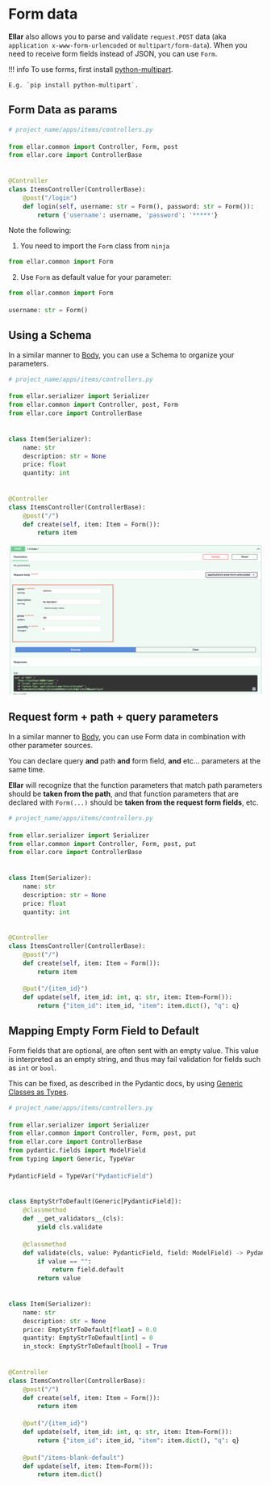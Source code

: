 # Form data

**Ellar** also allows you to parse and validate `request.POST` data
(aka `application x-www-form-urlencoded` or `multipart/form-data`).
When you need to receive form fields instead of JSON, you can use `Form`.

!!! info
    To use forms, first install [python-multipart](https://andrew-d.github.io/python-multipart/).

    E.g. `pip install python-multipart`.


## Form Data as params 

```python
# project_name/apps/items/controllers.py

from ellar.common import Controller, Form, post
from ellar.core import ControllerBase


@Controller
class ItemsController(ControllerBase):
    @post("/login")
    def login(self, username: str = Form(), password: str = Form()):
        return {'username': username, 'password': '*****'}
```

Note the following:

1) You need to import the `Form` class from `ninja`
```python
from ellar.common import Form
```

2) Use `Form` as default value for your parameter:
```python
from ellar.common import Form

username: str = Form()
```

## Using a Schema

In a similar manner to [Body](../body/#declare-it-as-a-parameter), you can use
a Schema to organize your parameters.

```python
# project_name/apps/items/controllers.py

from ellar.serializer import Serializer
from ellar.common import Controller, post, Form
from ellar.core import ControllerBase


class Item(Serializer):
    name: str
    description: str = None
    price: float
    quantity: int


@Controller
class ItemsController(ControllerBase):
    @post("/")
    def create(self, item: Item = Form()):
        return item
```

![Openapi schema](../../img/form-schema-doc.png)

## Request form + path + query parameters

In a similar manner to [Body](../body/#request-body-path-query-parameters), you can use
Form data in combination with other parameter sources.

You can declare query **and** path **and** form field, **and** etc... parameters at the same time.

**Ellar** will recognize that the function parameters that match path
parameters should be **taken from the path**, and that function parameters that
are declared with `Form(...)` should be **taken from the request form fields**, etc.

```python
# project_name/apps/items/controllers.py

from ellar.serializer import Serializer
from ellar.common import Controller, Form, post, put
from ellar.core import ControllerBase


class Item(Serializer):
    name: str
    description: str = None
    price: float
    quantity: int


@Controller
class ItemsController(ControllerBase):
    @post("/")
    def create(self, item: Item = Form()):
        return item
    
    @put("/{item_id}")
    def update(self, item_id: int, q: str, item: Item=Form()):
        return {"item_id": item_id, "item": item.dict(), "q": q}
```

## Mapping Empty Form Field to Default

Form fields that are optional, are often sent with an empty value. This value is
interpreted as an empty string, and thus may fail validation for fields such as `int` or `bool`.

This can be fixed, as described in the Pydantic docs, by using
[Generic Classes as Types](https://pydantic-docs.helpmanual.io/usage/types/#generic-classes-as-types).

```python
# project_name/apps/items/controllers.py

from ellar.serializer import Serializer
from ellar.common import Controller, Form, post, put
from ellar.core import ControllerBase
from pydantic.fields import ModelField
from typing import Generic, TypeVar

PydanticField = TypeVar("PydanticField")


class EmptyStrToDefault(Generic[PydanticField]):
    @classmethod
    def __get_validators__(cls):
        yield cls.validate

    @classmethod
    def validate(cls, value: PydanticField, field: ModelField) -> PydanticField:
        if value == "":
            return field.default
        return value


class Item(Serializer):
    name: str
    description: str = None
    price: EmptyStrToDefault[float] = 0.0
    quantity: EmptyStrToDefault[int] = 0
    in_stock: EmptyStrToDefault[bool] = True


@Controller
class ItemsController(ControllerBase):
    @post("/")
    def create(self, item: Item = Form()):
        return item
    
    @put("/{item_id}")
    def update(self, item_id: int, q: str, item: Item=Form()):
        return {"item_id": item_id, "item": item.dict(), "q": q}
    
    @put("/items-blank-default")
    def update(self, item: Item=Form()):
        return item.dict()
```
